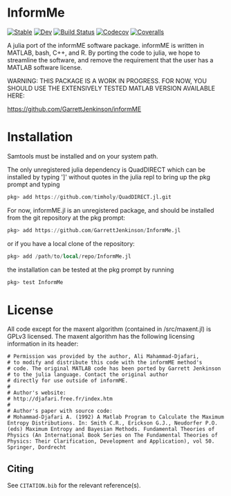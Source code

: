 # InformMe

[![Stable](https://img.shields.io/badge/docs-stable-blue.svg)](https://GarrettJenkinson.github.io/InformMe.jl/stable)
[![Dev](https://img.shields.io/badge/docs-dev-blue.svg)](https://GarrettJenkinson.github.io/InformMe.jl/dev)
[![Build Status](https://travis-ci.com/GarrettJenkinson/InformMe.jl.svg?branch=master)](https://travis-ci.com/GarrettJenkinson/InformMe.jl)
[![Codecov](https://codecov.io/gh/GarrettJenkinson/InformMe.jl/branch/master/graph/badge.svg)](https://codecov.io/gh/GarrettJenkinson/InformMe.jl)
[![Coveralls](https://coveralls.io/repos/github/GarrettJenkinson/InformMe.jl/badge.svg?branch=master)](https://coveralls.io/github/GarrettJenkinson/InformMe.jl?branch=master)


A julia port of the informME software package. informME is written
in MATLAB, bash, C++, and R. By porting the code to julia, we
hope to streamline the software, and remove the requirement
that the user has a MATLAB software license.

WARNING: THIS PACKAGE IS A WORK IN PROGRESS. FOR NOW, YOU SHOULD USE
THE EXTENSIVELY TESTED MATLAB VERSION AVAILABLE HERE:

https://github.com/GarrettJenkinson/informME


# Installation

Samtools must be installed and on your system path.

The only unregistered julia dependency is QuadDIRECT which can be installed
by typing ']' without quotes in the julia repl to bring up the pkg
prompt and typing
```julia
pkg> add https://github.com/timholy/QuadDIRECT.jl.git
```

For now, informME.jl is an unregistered package, and should be installed
from the git repository at the pkg prompt:

```julia
pkg> add https://github.com/GarrettJenkinson/InformMe.jl
```
or if you have a local clone of the repository:

```julia
pkg> add /path/to/local/repo/InformMe.jl
```
the installation can be tested at the pkg prompt by running

```julia
pkg> test InformMe
```

# License
All code except for the maxent algorithm (contained in /src/maxent.jl)
is GPLv3 licensed. The maxent algorithm has the following licensing
information in its header:

```
# Permission was provided by the author, Ali Mahammad-Djafari,
# to modify and distribute this code with the informME method's
# code. The original MATLAB code has been ported by Garrett Jenkinson
# to the julia language. Contact the original author
# directly for use outside of informME.
#
# Author's website:
# http://djafari.free.fr/index.htm
#
# Author's paper with source code:
# Mohammad-Djafari A. (1992) A Matlab Program to Calculate the Maximum Entropy Distributions. In: Smith C.R., Erickson G.J., Neudorfer P.O. (eds) Maximum Entropy and Bayesian Methods. Fundamental Theories of Physics (An International Book Series on The Fundamental Theories of Physics: Their Clarification, Development and Application), vol 50. Springer, Dordrecht
```


## Citing

See `CITATION.bib` for the relevant reference(s).
